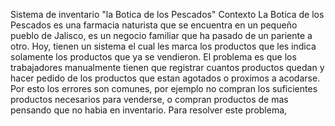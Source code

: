 Sistema de inventario "la Botica de los Pescados"
Contexto
La Botica de los Pescados es una farmacia naturista que se encuentra en un pequeño pueblo de Jalisco, es un negocio familiar que ha pasado de un pariente a otro. Hoy, tienen un sistema el cual les marca los productos que les indica solamente los productos que ya se vendieron. El problema es que los trabajadores manualmente tienen que registrar cuantos productos quedan y hacer pedido de los productos que estan agotados o proximos a acodarse. Por esto los errores son comunes, por ejemplo no compran los suficientes productos necesarios para venderse, o compran productos de mas pensando que no habia en inventario. 
Para resolver este problema, 
